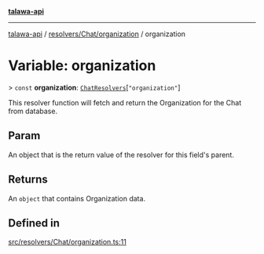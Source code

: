 [**talawa-api**](../../../../README.md)

***

[talawa-api](../../../../modules.md) / [resolvers/Chat/organization](../README.md) / organization

# Variable: organization

\> `const` **organization**: [`ChatResolvers`](../../../../types/generatedGraphQLTypes/type-aliases/ChatResolvers.md)\[`"organization"`\]

This resolver function will fetch and return the Organization for the Chat from database.

## Param

An object that is the return value of the resolver for this field's parent.

## Returns

An `object` that contains Organization data.

## Defined in

[src/resolvers/Chat/organization.ts:11](https://github.com/PalisadoesFoundation/talawa-api/blob/832d310bae30bd8cb45fb1b44f62dd776dccc52f/src/resolvers/Chat/organization.ts#L11)
